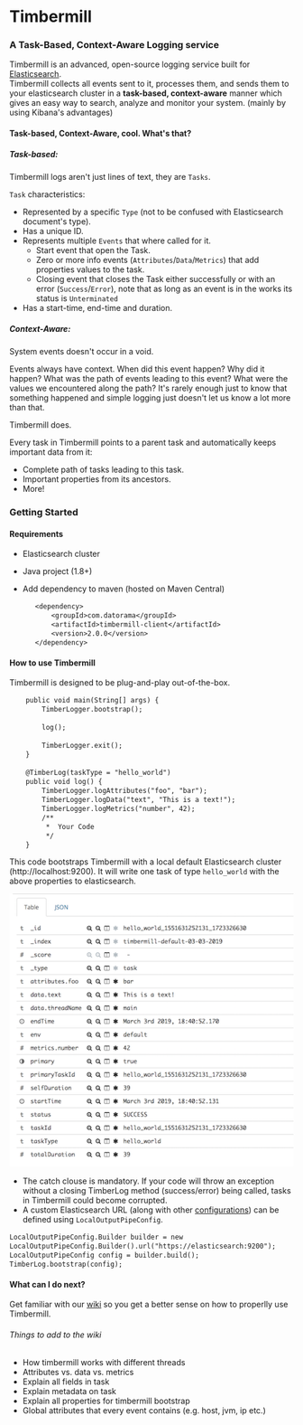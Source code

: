 # Timbermill

### A Task-Based, Context-Aware Logging service

Timbermill is an advanced, open-source logging service built for [Elasticsearch](https://www.elastic.co/products/elasticsearch).  
Timbermill collects all events sent to it, processes them, and sends them to your elasticsearch cluster in a **task-based, context-aware** manner which gives an easy way to search, analyze and monitor your system. (mainly by using Kibana's advantages)

#### Task-based, Context-Aware, cool. What's that?

##### Task-based:
Timbermill logs aren't just lines of text, they are `Tasks`.


`Task` characteristics:
  * Represented by a specific `Type` (not to be confused with Elasticsearch document's type).
  * Has a unique ID.
  * Represents multiple `Events` that where called for it.
    * Start event that open the Task.
    * Zero or more info events (`Attributes`/`Data`/`Metrics`) that add properties values to the task. 
    * Closing event that closes the Task either successfully or with an error (`Success`/`Error`), note that as long as an event is in the works its status is `Unterminated`
  * Has a start-time, end-time and duration. 

##### Context-Aware: 
System events doesn't occur in a void.
 
Events always have context.  When did this event happen? Why did it happen? What was the path of events leading to this event? What were the values we encountered along the path?
It's rarely enough just to know that something happened and simple logging just doesn't let us know a lot more than that.

Timbermill does.

Every task in Timbermill points to a parent task and automatically keeps important data from it:
* Complete path of tasks leading to this task.
* Important properties from its ancestors.
* More!


### Getting Started

#### Requirements
* Elasticsearch cluster
* Java project (1.8+)
* Add dependency to maven (hosted on Maven Central)


         <dependency>
             <groupId>com.datorama</groupId>
             <artifactId>timbermill-client</artifactId>
             <version>2.0.0</version>
         </dependency>


#### How to use Timbermill

Timbermill is designed to be plug-and-play out-of-the-box.  
 
```
    public void main(String[] args) {
        TimberLogger.bootstrap();
        
        log();
        
        TimberLogger.exit();
    }

    @TimberLog(taskType = "hello_world")
    public void log() {
        TimberLogger.logAttributes("foo", "bar");
        TimberLogger.logData("text", "This is a text!");
        TimberLogger.logMetrics("number", 42);
        /**
         *  Your Code
         */
    }
```
                 
 This code bootstraps Timbermill with a local default Elasticsearch cluster (http://localhost:9200). It will write one task of type `hello_world` with the above properties to elasticsearch.
 
 ![Alt text](helloworld1.png?raw=true "Kibana")
 
 * The catch clouse is mandatory. If your code will throw an exception without a closing TimberLog method (success/error) being
called, tasks in Timbermill could become corrupted.
* A custom Elasticsearch URL (along with other [configurations](timbermill.configurations)) can be defined using `LocalOutputPipeConfig`.

```
LocalOutputPipeConfig.Builder builder = new LocalOutputPipeConfig.Builder().url("https://elasticsearch:9200");
LocalOutputPipeConfig config = builder.build();
TimberLog.bootstrap(config);
```

#### What can I do next?
 
 Get familiar with our [wiki](timbermill.wiki) so you get a better sense on how to properlly use Timbermill.
 
 
 ###### Things to add to the wiki
 * How timbermill works with different threads
 * Attributes vs. data vs. metrics
 * Explain all fields in task
 * Explain metadata on task
 * Explain all properties for timbermill bootstrap
 * Global attributes that every event contains (e.g. host, jvm, ip etc.)
 
